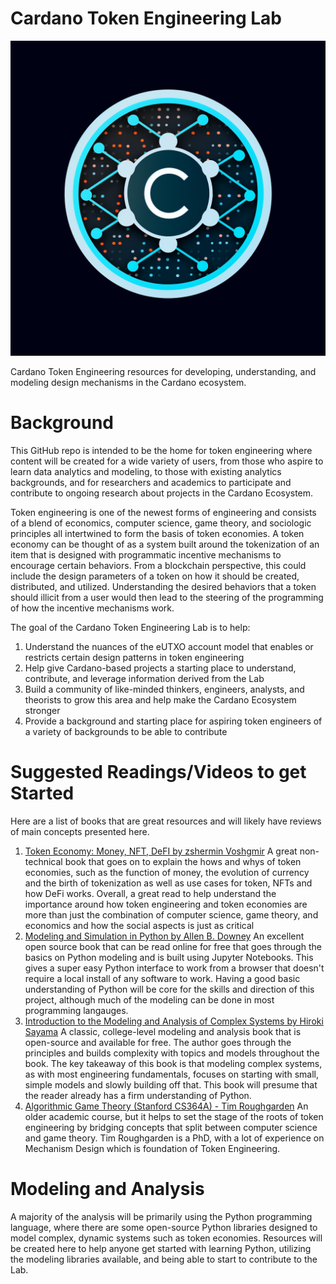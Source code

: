 # Cardano Token Engineering Lab

![CTEL Logo](./Asset%20Design/CTEL_Logo.png)

Cardano Token Engineering resources for developing, understanding, and modeling design mechanisms in the Cardano ecosystem.

# Background
This GitHub repo is intended to be the home for token engineering where content will be created for a wide variety of users, from those who aspire to learn data analytics and modeling, to those with existing analytics backgrounds, and for researchers and academics to participate and contribute to ongoing research about projects in the Cardano Ecosystem.

Token engineering is one of the newest forms of engineering and consists of a blend of economics, computer science, game theory, and sociologic principles all intertwined to form the basis of token economies.  A token economy can be thought of as a system built around the tokenization of an item that is designed with programmatic incentive mechanisms to encourage certain behaviors.  From a blockchain perspective, this could include the design parameters of a token on how it should be created, distributed, and utilized.  Understanding the desired behaviors that a token should illicit from a user would then lead to the steering of the programming of how the incentive mechanisms work.  

The goal of the Cardano Token Engineering Lab is to help:
1. Understand the nuances of the eUTXO account model that enables or restricts certain design patterns in token engineering
2. Help give Cardano-based projects a starting place to understand, contribute, and leverage information derived from the Lab
3. Build a community of like-minded thinkers, engineers, analysts, and theorists to grow this area and help make the Cardano Ecosystem stronger
4. Provide a background and starting place for aspiring token engineers of a variety of backgrounds to be able to contribute

# Suggested Readings/Videos to get Started
Here are a list of books that are great resources and will likely have reviews of main concepts presented here.
1. [Token Economy: Money, NFT, DeFI by zshermin Voshgmir](https://github.com/sherminvo/TokenEconomyBook)
    A great non-technical book that goes on to explain the hows and whys of token economies, such as the function of money, the evolution of currency and the birth of tokenization as well as use cases for token, NFTs and how DeFi works.  Overall, a great read to help understand the importance around how token engineering and token economies are more than just the combination of computer science, game theory, and economics and how the social aspects is just as critical
2. [Modeling and Simulation in Python by Allen B. Downey](https://allendowney.github.io/ModSimPy/)
    An excellent open source book that can be read online for free that goes through the basics on Python modeling and is built using Jupyter Notebooks.  This gives a super easy Python interface to work from a browser that doesn't require a local install of any software to work.  Having a good basic understanding of Python will be core for the skills and direction of this project, although much of the modeling can be done in most programming langauges.
3. [Introduction to the Modeling and Analysis of Complex Systems by Hiroki Sayama](https://open.umn.edu/opentextbooks/textbooks/233)
    A classic, college-level modeling and analysis book that is open-source and available for free. The author goes through the principles and builds complexity with topics and models throughout the book.  The key takeaway of this book is that modeling complex systems, as with most engineering fundamentals, focuses on starting with small, simple models and slowly building off that.  This book will presume that the reader already has a firm understanding of Python.
4. [Algorithmic Game Theory (Stanford CS364A) - Tim Roughgarden](https://youtube.com/playlist?list=PLEGCF-WLh2RJBqmxvZ0_ie-mleCFhi2N4)
    An older academic course, but it helps to set the stage of the roots of token engineering by bridging concepts that split between computer science and game theory.  Tim Roughgarden is a PhD, with a lot of experience on Mechanism Design which is foundation of Token Engineering.

# Modeling and Analysis
A majority of the analysis will be primarily using the Python programming language, where there are some open-source Python libraries designed to model complex, dynamic systems such as token economies.  Resources will be created here to help anyone get started with learning Python, utilizing the modeling libraries available, and being able to start to contribute to the Lab.
